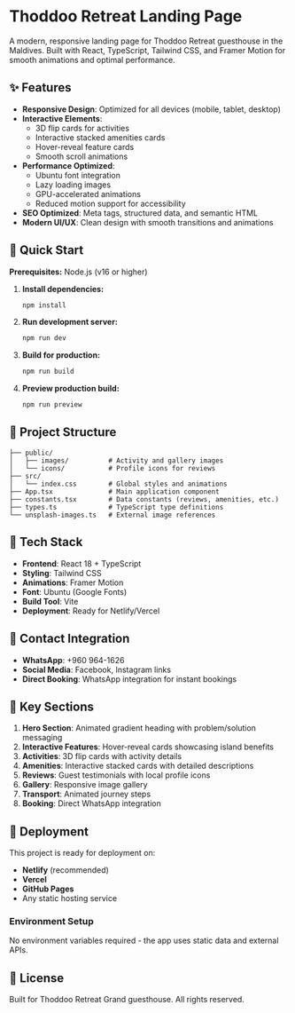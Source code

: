 # Thoddoo Retreat Landing Page

A modern, responsive landing page for Thoddoo Retreat guesthouse in the Maldives. Built with React, TypeScript, Tailwind CSS, and Framer Motion for smooth animations and optimal performance.

## ✨ Features

- **Responsive Design**: Optimized for all devices (mobile, tablet, desktop)
- **Interactive Elements**: 
  - 3D flip cards for activities
  - Interactive stacked amenities cards
  - Hover-reveal feature cards
  - Smooth scroll animations
- **Performance Optimized**:
  - Ubuntu font integration
  - Lazy loading images
  - GPU-accelerated animations
  - Reduced motion support for accessibility
- **SEO Optimized**: Meta tags, structured data, and semantic HTML
- **Modern UI/UX**: Clean design with smooth transitions and animations

## 🚀 Quick Start

**Prerequisites:** Node.js (v16 or higher)

1. **Install dependencies:**
   ```bash
   npm install
   ```

2. **Run development server:**
   ```bash
   npm run dev
   ```

3. **Build for production:**
   ```bash
   npm run build
   ```

4. **Preview production build:**
   ```bash
   npm run preview
   ```

## 📁 Project Structure

```
├── public/
│   ├── images/          # Activity and gallery images
│   └── icons/           # Profile icons for reviews
├── src/
│   └── index.css        # Global styles and animations
├── App.tsx              # Main application component
├── constants.tsx        # Data constants (reviews, amenities, etc.)
├── types.ts             # TypeScript type definitions
└── unsplash-images.ts   # External image references
```

## 🎨 Tech Stack

- **Frontend**: React 18 + TypeScript
- **Styling**: Tailwind CSS
- **Animations**: Framer Motion
- **Font**: Ubuntu (Google Fonts)
- **Build Tool**: Vite
- **Deployment**: Ready for Netlify/Vercel

## 📱 Contact Integration

- **WhatsApp**: +960 964-1626
- **Social Media**: Facebook, Instagram links
- **Direct Booking**: WhatsApp integration for instant bookings

## 🌟 Key Sections

1. **Hero Section**: Animated gradient heading with problem/solution messaging
2. **Interactive Features**: Hover-reveal cards showcasing island benefits
3. **Activities**: 3D flip cards with activity details
4. **Amenities**: Interactive stacked cards with detailed descriptions
5. **Reviews**: Guest testimonials with local profile icons
6. **Gallery**: Responsive image gallery
7. **Transport**: Animated journey steps
8. **Booking**: Direct WhatsApp integration

## 🚀 Deployment

This project is ready for deployment on:
- **Netlify** (recommended)
- **Vercel**
- **GitHub Pages**
- Any static hosting service

### Environment Setup
No environment variables required - the app uses static data and external APIs.

## 📄 License

Built for Thoddoo Retreat Grand guesthouse. All rights reserved.

